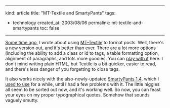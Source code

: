 -----
kind: article
title: "MT-Textile and SmartyPants"
tags:
- technology
created_at: 2003/08/06
permalink: mt-textile-and-smartypants
toc: false
-----

<p><a href="http://www.rousette.org.uk/mt-static/blog/archives/000174.html">Some time ago</a>, I wrote about using <a href="http://www.bradchoate.com/past/001653.php">MT-Textile</a> to format posts. Well, there's a new version out, and it's better than ever. There are a lot more options (including the ability to add a class or id to tags, a table formatting option, alignment of paragraphs, and lots more goodies. You can <a href="http://www.bradchoate.com/tools/textile/">play with it</a> here. I don't mind writing plain HTML, but Textile is a bit quicker, easier to read, and there's less danger of you forgetting to close tags.</p>

<p>It also works nicely with the also-newly-updated <a href="http://www.daringfireball.net/projects/smartypants/">SmartyPants 1.4</a>, which I <a href="http://www.rousette.org.uk/mt-static/blog/archives/000169.html">used to use</a> for a while, until I had a few problems with it. The little niggles all seem to be sorted out now, and it's working well. So now, you can feast your eyes on my proper typographical quotes. Somehow that sounds vaguely smutty.</p>


